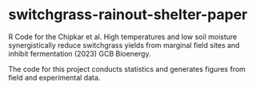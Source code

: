 # switchgrass-rainout-shelter-paper
R Code for the Chipkar et al. High temperatures and low soil moisture synergistically reduce switchgrass yields from marginal field sites and inhibit fermentation (2023) GCB Bioenergy.

The code for this project conducts statistics and generates figures from field and experimental data. 
